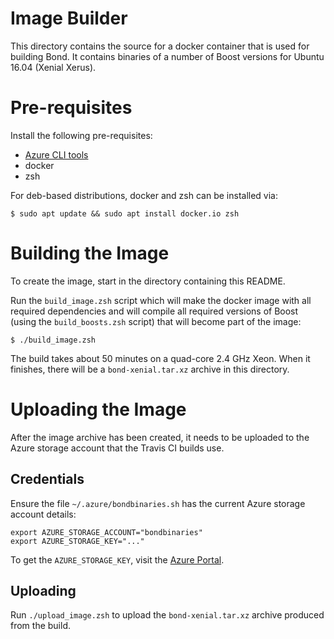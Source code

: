 # Image Builder

This directory contains the source for a docker container that is used for building Bond.
It contains binaries of a number of Boost versions for Ubuntu 16.04 (Xenial Xerus).

# Pre-requisites

Install the following pre-requisites:

* [Azure CLI tools][azure-cli]
* docker
* zsh

For deb-based distributions, docker and zsh can be installed via:

    $ sudo apt update && sudo apt install docker.io zsh

# Building the Image

To create the image, start in the directory containing this README.

Run the `build_image.zsh` script which will make the docker image with all
required dependencies and will compile all required versions of Boost (using
the `build_boosts.zsh` script) that will become part of the image:

    $ ./build_image.zsh

The build takes about 50 minutes on a quad-core 2.4 GHz Xeon. When it finishes,
there will be a `bond-xenial.tar.xz` archive in this directory.

# Uploading the Image

After the image archive has been created, it needs to be uploaded to the
Azure storage account that the Travis CI builds use.

## Credentials

Ensure the file `~/.azure/bondbinaries.sh` has the current Azure storage
account details:

    export AZURE_STORAGE_ACCOUNT="bondbinaries"
    export AZURE_STORAGE_KEY="..."

To get the `AZURE_STORAGE_KEY`, visit the [Azure Portal][azure-portal].

## Uploading

Run `./upload_image.zsh` to upload the `bond-xenial.tar.xz` archive
produced from the build.

[azure-cli]: https://docs.microsoft.com/en-us/cli/azure/install-azure-cli
[azure-portal]: https://portal.azure.com/
